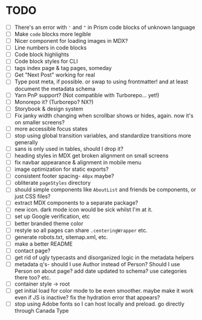# TODO

- [ ] There's an error with `'` and `"` in Prism code blocks of unknown language
- [ ] Make `code` blocks more legible
- [ ] Nicer component for loading images in MDX?
- [ ] Line numbers in code blocks
- [ ] Code block highlights
- [ ] Code block styles for CLI
- [ ] tags index page & tag pages, someday
- [ ] Get "Next Post" working for real
- [ ] Type post meta, if possible. or swap to using frontmatter! and at least document the metadata schema
- [ ] Yarn PnP support? (Not compatible with Turborepo... yet!)
- [ ] Monorepo it? (Turborepo? NX?)
- [ ] Storybook & design system
- [ ] Fix janky width changing when scrollbar shows or hides, again. now it's on smaller screens?
- [ ] more accessible focus states
- [ ] stop using global transition variables, and standardize transitions more generally
- [ ] sans is only used in tables, should I drop it?
- [ ] heading styles in MDX get broken alignment on small screens
- [ ] fix navbar appearance & alignment in mobile menu
- [ ] image optimization for static exports?
- [ ] consistent footer spacing- `40px` maybe?
- [ ] obliterate `pageStyles` directory
- [ ] should simple components like `AboutList` and friends be components, or just CSS files?
- [ ] extract MDX components to a separate package?
- [ ] new icon. dark mode icon would be sick whilst I'm at it.
- [ ] set up Google verification, etc
- [ ] better branded theme color
- [ ] restyle so all pages can share `.centeringWrapper` etc.
- [ ] generate robots.txt, sitemap.xml, etc.
- [ ] make a better README
- [ ] contact page?
- [ ] get rid of ugly typecasts and disorganized logic in the metadata helpers
- [ ] metadata q's- should I use Author instead of Person? Should I use Person on about page? add date updated to schema? use categories there too? etc.
- [ ] container style -> root
- [ ] get initial load for color mode to be even smoother. maybe make it work even if JS is inactive? fix the hydration error that appears?
- [ ] stop using Adobe fonts so I can host locally and preload. go directly through Canada Type
